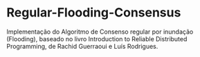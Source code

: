 # Regular-Flooding-Consensus
Implementação do Algoritmo de Consenso regular por inundação (Flooding), baseado no livro Introduction to Reliable Distributed Programming, de Rachid Guerraoui e Luís Rodrigues.
